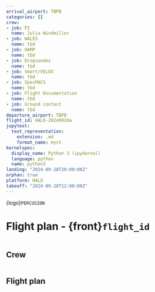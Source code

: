 ```yaml
---
arrival_airport: TBPB
categories: []
crew:
- job: PI
  name: Julia Windmiller
- job: WALES
  name: tbd
- job: HAMP
  name: tbd
- job: Dropsondes
  name: tbd
- job: Smart/VELOX
  name: tbd
- job: SpecMACS
  name: tbd
- job: Flight Documentation
  name: tbd
- job: Ground contact
  name: tbd
departure_airport: TBPB
flight_id: HALO-20240928a
jupytext:
  text_representation:
    extension: .md
    format_name: myst
kernelspec:
  display_name: Python 3 (ipykernel)
  language: python
  name: python3
landing: "2024-09-28T20:00:00Z"
orphan: true
platform: HALO
takeoff: "2024-09-28T12:00:00Z"
---
```


{logo}`PERCUSION`

# Flight plan - {front}`flight_id`

```{badges}
```

## Crew

```{crew}
```

## Flight plan

